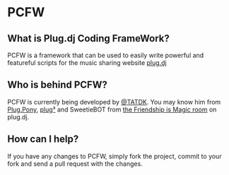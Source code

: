 PCFW
====

## What is Plug.dj Coding FrameWork?
PCFW is a framework that can be used to easily write powerful and featureful scripts for the music sharing website <a href="http://plug.dj">plug.dj</a>

## Who is behind PCFW?
PCFW is currently being developed by <a href="https://github.com/TATDK" class="user-mention">@TATDK</a>.
You may know him from <a href="http://plugpony.net">Plug.Pony</a>, <a href="http://tatdk.github.com/plugCubed/">plug³</a> and SweetieBOT from <a href="http://plug.dj/friendshipismagic/">the Friendship is Magic room</a> on plug.dj.

## How can I help?
If you have any changes to PCFW, simply fork the project, commit to your fork and send a pull request with the changes.